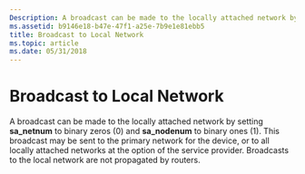 ```yaml
---
Description: A broadcast can be made to the locally attached network by setting sa\_netnum to binary zeros (0) and sa\_nodenum to binary ones (1).
ms.assetid: b9146e18-b47e-47f1-a25e-7b9e1e81ebb5
title: Broadcast to Local Network
ms.topic: article
ms.date: 05/31/2018
---
```


# Broadcast to Local Network

A broadcast can be made to the locally attached network by setting **sa\_netnum** to binary zeros (0) and **sa\_nodenum** to binary ones (1). This broadcast may be sent to the primary network for the device, or to all locally attached networks at the option of the service provider. Broadcasts to the local network are not propagated by routers.

 

 



